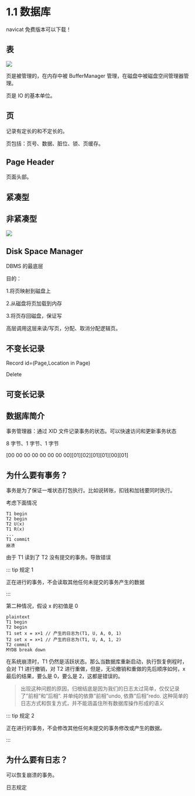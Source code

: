 # 1.1 数据库

navicat 免费版本可以下载！

## 表

![](https://csnotes.oss-cn-beijing.aliyuncs.com/photos/%E8%A1%A8%E7%BB%93%E6%9E%84.drawio.png)

页是被管理的，在内存中被 BufferManager 管理，在磁盘中被磁盘空间管理器管理。

页是 IO 的基本单位。

## 页

记录有定长的和不定长的。

页包括：页号、数据、脏位、锁、页缓存。

## Page Header

页面头部。

## 紧凑型

## 非紧凑型

![](https://csnotes.oss-cn-beijing.aliyuncs.com/photos/DBMS.drawio.png)

## Disk Space Manager

DBMS 的最底层

目的：

1.将页映射到磁盘上

2.从磁盘将页加载到内存

3.将页存回磁盘，保证写

高层调用这层来读/写页，分配、取消分配逻辑页。

## 不变长记录

Record id=(Page,Location in Page)

Delete

## 可变长记录





## 数据库简介

事务管理器：通过 XID 文件记录事务的状态。可以快速访问和更新事务状态

8 字节、1 字节、1 字节

[00 00 00 00 00 00 00 00]\[01\]\[02\]\[01\]\[01\]\[00\]\[01\]

## 为什么要有事务？

事务是为了保证一堆状态打包执行。比如说转账，扣钱和加钱要同时执行。

考虑下面情况

```
T1 begin
T2 begin
T2 U(x)
T1 R(x)
...
T1 commit
崩溃
```

由于 T1 读到了 T2 没有提交的事务。导致错误

::: tip 规定 1

正在进行的事务，不会读取其他任何未提交的事务产生的数据

:::



第二种情况，假设 x 的初值是 0

```
plaintext
T1 begin
T2 begin
T1 set x = x+1 // 产生的日志为(T1, U, A, 0, 1)
T2 set x = x+1 // 产生的日志为(T1, U, A, 1, 2)
T2 commit
MYDB break down
```

在系统崩溃时，T1 仍然是活跃状态。那么当数据库重新启动，执行恢复例程时，会对 T1 进行撤销，对 T2 进行重做，但是，无论撤销和重做的先后顺序如何，x 最后的结果，要么是 0，要么是 2，这都是错误的。

> 出现这种问题的原因，归根结底是因为我们的日志太过简单，仅仅记录了”前相”和”后相”. 并单纯的依靠”前相”undo, 依靠”后相”redo. 这种简单的日志方式和恢复方式，并不能涵盖住所有数据库操作形成的语义

::: tip 规定 2

正在进行的事务，不会修改其他任何未提交的事务修改或产生的数据。

:::

## 为什么要有日志？

可以恢复崩溃的事务。

日志规定